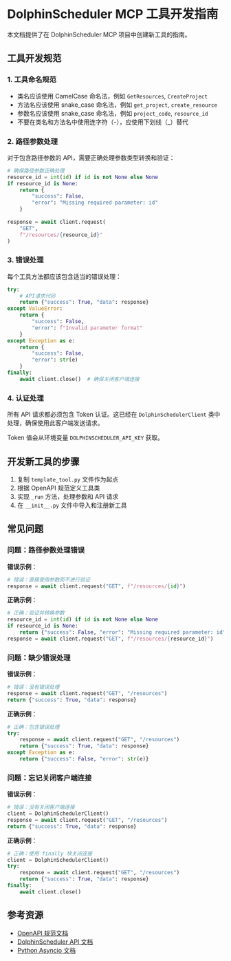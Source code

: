 # DolphinScheduler MCP 工具开发指南

本文档提供了在 DolphinScheduler MCP 项目中创建新工具的指南。

## 工具开发规范

### 1. 工具命名规范

- 类名应该使用 CamelCase 命名法，例如 `GetResources`, `CreateProject`
- 方法名应该使用 snake_case 命名法，例如 `get_project`, `create_resource`
- 参数名应该使用 snake_case 命名法，例如 `project_code`, `resource_id`
- 不要在类名和方法名中使用连字符（-），应使用下划线（_）替代

### 2. 路径参数处理

对于包含路径参数的 API，需要正确处理参数类型转换和验证：

```python
# 确保路径参数正确处理
resource_id = int(id) if id is not None else None
if resource_id is None:
    return {
        "success": False, 
        "error": "Missing required parameter: id"
    }
    
response = await client.request(
    "GET", 
    f"/resources/{resource_id}"
)
```

### 3. 错误处理

每个工具方法都应该包含适当的错误处理：

```python
try:
    # API请求代码
    return {"success": True, "data": response}
except ValueError:
    return {
        "success": False,
        "error": f"Invalid parameter format"
    }
except Exception as e:
    return {
        "success": False,
        "error": str(e)
    }
finally:
    await client.close()  # 确保关闭客户端连接
```

### 4. 认证处理

所有 API 请求都必须包含 Token 认证。这已经在 `DolphinSchedulerClient` 类中处理，确保使用此客户端发送请求。

Token 值会从环境变量 `DOLPHINSCHEDULER_API_KEY` 获取。

## 开发新工具的步骤

1. 复制 `template_tool.py` 文件作为起点
2. 根据 OpenAPI 规范定义工具类
3. 实现 `_run` 方法，处理参数和 API 请求
4. 在 `__init__.py` 文件中导入和注册新工具

## 常见问题

### 问题：路径参数处理错误

**错误示例**：
```python
# 错误：直接使用参数而不进行验证
response = await client.request("GET", f"/resources/{id}")
```

**正确示例**：
```python
# 正确：验证并转换参数
resource_id = int(id) if id is not None else None
if resource_id is None:
    return {"success": False, "error": "Missing required parameter: id"}
response = await client.request("GET", f"/resources/{resource_id}")
```

### 问题：缺少错误处理

**错误示例**：
```python
# 错误：没有错误处理
response = await client.request("GET", "/resources")
return {"success": True, "data": response}
```

**正确示例**：
```python
# 正确：包含错误处理
try:
    response = await client.request("GET", "/resources")
    return {"success": True, "data": response}
except Exception as e:
    return {"success": False, "error": str(e)}
```

### 问题：忘记关闭客户端连接

**错误示例**：
```python
# 错误：没有关闭客户端连接
client = DolphinSchedulerClient()
response = await client.request("GET", "/resources")
return {"success": True, "data": response}
```

**正确示例**：
```python
# 正确：使用 finally 块关闭连接
client = DolphinSchedulerClient()
try:
    response = await client.request("GET", "/resources")
    return {"success": True, "data": response}
finally:
    await client.close()
```

## 参考资源

- [OpenAPI 规范文档](https://swagger.io/specification/)
- [DolphinScheduler API 文档](https://dolphinscheduler.apache.org/en-us/docs/latest/user_doc/api/overview.html)
- [Python Asyncio 文档](https://docs.python.org/3/library/asyncio.html) 
